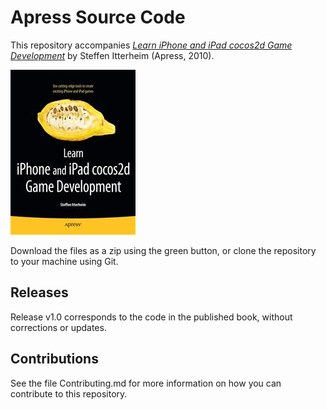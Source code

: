 # Apress Source Code

This repository accompanies [*Learn iPhone and iPad cocos2d Game Development*](http://www.apress.com/9781430233039) by Steffen  Itterheim (Apress, 2010).

![Cover image](9781430233039.jpg)

Download the files as a zip using the green button, or clone the repository to your machine using Git.

## Releases

Release v1.0 corresponds to the code in the published book, without corrections or updates.

## Contributions

See the file Contributing.md for more information on how you can contribute to this repository.
